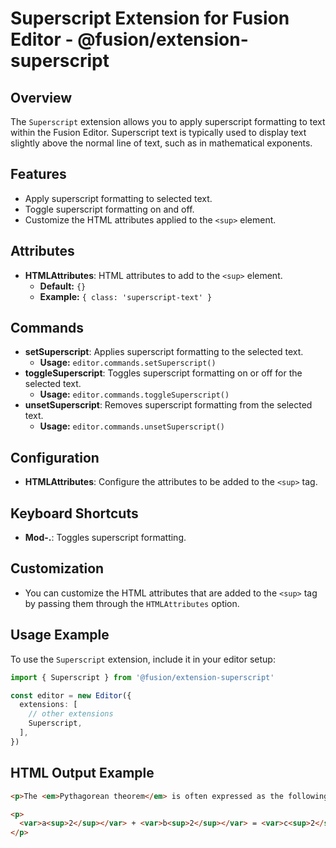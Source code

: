 # Superscript Extension for Fusion Editor - @fusion/extension-superscript

## Overview

The `Superscript` extension allows you to apply superscript formatting to text within the Fusion Editor. Superscript text is typically used to display text slightly above the normal line of text, such as in mathematical exponents.

## Features

- Apply superscript formatting to selected text.
- Toggle superscript formatting on and off.
- Customize the HTML attributes applied to the `<sup>` element.

## Attributes

- **HTMLAttributes**: HTML attributes to add to the `<sup>` element.
  - **Default:** `{}`
  - **Example:** `{ class: 'superscript-text' }`

## Commands

- **setSuperscript**: Applies superscript formatting to the selected text.
  - **Usage:** `editor.commands.setSuperscript()`
- **toggleSuperscript**: Toggles superscript formatting on or off for the selected text.
  - **Usage:** `editor.commands.toggleSuperscript()`
- **unsetSuperscript**: Removes superscript formatting from the selected text.
  - **Usage:** `editor.commands.unsetSuperscript()`

## Configuration

- **HTMLAttributes**: Configure the attributes to be added to the `<sup>` tag.

## Keyboard Shortcuts

- **Mod-.**: Toggles superscript formatting.

## Customization

- You can customize the HTML attributes that are added to the `<sup>` tag by passing them through the `HTMLAttributes` option.

## Usage Example

To use the `Superscript` extension, include it in your editor setup:

```typescript
import { Superscript } from '@fusion/extension-superscript'

const editor = new Editor({
  extensions: [
    // other extensions
    Superscript,
  ],
})
```

## HTML Output Example

```html
<p>The <em>Pythagorean theorem</em> is often expressed as the following equation:</p>

<p>
  <var>a<sup>2</sup></var> + <var>b<sup>2</sup></var> = <var>c<sup>2</sup></var>
</p>
```